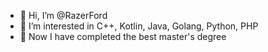 - 👋 Hi, I’m @RazerFord
- 👀 I’m interested in C++, Kotlin, Java, Golang, Python, PHP
- 🌱 Now I have completed the best master's degree
